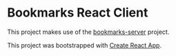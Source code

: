 # Bookmarks React Client
This project makes use of the [bookmarks-server](https://github.com/thinkful-ei-macaw/bookmarks-server-mk) project.

This project was bootstrapped with [Create React App](https://github.com/facebook/create-react-app).
